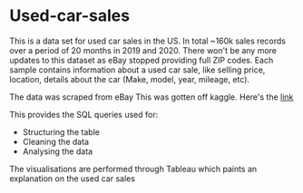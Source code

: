 # Used-car-sales
This is a data set for used car sales in the US. In total ~160k sales records over a period of 20 months in 2019 and 2020. There won't be any more updates to this dataset as eBay stopped providing full ZIP codes.
Each sample contains information about a used car sale, like selling price, location, details about the car (Make, model, year, mileage, etc).

The data was scraped from eBay
This was gotten off kaggle. Here's the [link](https://www.kaggle.com/datasets/tsaustin/us-used-car-sales-data)

This provides the SQL queries used for:
- Structuring the table
- Cleaning the data
- Analysing the data

The visualisations are performed through Tableau which paints an explanation on the used car sales
